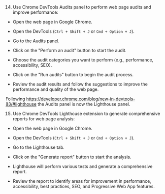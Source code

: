 14. Use Chrome DevTools Audits panel to perform web page audits and improve performance:

- Open the web page in Google Chrome.

- Open the DevTools (`Ctrl + Shift + J` or `Cmd + Option + J`).

- Go to the Audits panel.

- Click on the "Perform an audit" button to start the audit.

- Choose the audit categories you want to perform (e.g., performance, accessibility, SEO).

- Click on the "Run audits" button to begin the audit process.

- Review the audit results and follow the suggestions to improve the performance and quality of the web page.

﻿Following https://developer.chrome.com/blog/new-in-devtools-83/#lighthouse 
the Audits panel is now the Lighthouse panel.


15. Use Chrome DevTools Lighthouse extension to generate comprehensive reports for web page analysis:

- Open the web page in Google Chrome.

- Open the DevTools (`Ctrl + Shift + J` or `Cmd + Option + J`).

- Go to the Lighthouse tab.

- Click on the "Generate report" button to start the analysis.

- Lighthouse will perform various tests and generate a comprehensive report.

- Review the report to identify areas for improvement in performance, accessibility, best practices, SEO, and Progressive Web App features.